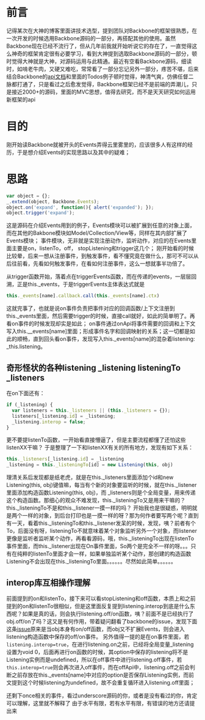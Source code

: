 # 前言
记得某次在大神的博客里面讲技术选型，提到团队对Backbone的框架很熟悉，在一次开发的时候选用Backbone源码的一部分，再搭配其他的使用。虽然Backbone现在已经不流行了，但从几年前我就开始听说它的存在了，一直觉得这么神奇的框架肯定很有必要学习，看到大神提到选取Backbone源码的一部分，顿时觉得大神就是大神，对源码运用与此精通。最近有空看Backbone源码，细读时，如啃老牛肉，又硬又难吃，常常看了一部分忘记另外一部分，疼苦不堪，后来结合Backbone的[api文档](http://www.css88.com/doc/backbone/)和里面的Todos例子顿时觉得，神清气爽，仿佛任督二脉都打通了，只是看过之后愈发觉得，Backbone框架已经不是前端的弄潮儿，只是接近2000+的源码，里面的MVC思想，值得去研究，而不是天天研究如何运用新框架的api

# 目的
刚开始读Backbone就被开头的Events弄得云里雾里的，应该很多人有这样的经历，于是想介绍Events的实现思路以及其中的疑难；

# 思路
```javascript
var object = {};
_.extend(object, Backbone.Events);
object.on('expand', function(){ alert('expanded'); });
object.trigger('expand');
```
这是源码在介绍Events用到的例子，Events模块可以被扩展到任意的对象上面，而在其他的Bakbone模块如Model/Collection/View等，同样在其内部扩展了Events模块；
事件模块，无非就是实现注册动作，监听动作，对应的在Events里面主要是on，listenTo，off， stopListening和trigger这几个；
刚开始看的时候比较晕，后来一想从注册事件，到触发事件，看不懂究竟在做什么，那可不可以从后往前看，先看如何触发事件，在看如何注册事件，这么一想就事半功倍了。

从trigger函数开始，落着点在triggerEvents函数，而在传递的events，一层层回溯，正是this._events，于是triggerEvents主体表达式就是
```javascript
this._events[name].callback.call(this._events[name].ctx)
```
这就完事了，也就是说on事件负责把事件对应的回调函数/上下文注册到this._events里面，然后需要trigger的时候，直接call就好，如此的简单明了。再看on事件的时候发现却实是如此；
on事件通过onApi将事件需要的回调和上下文写入this.__events[name]里面；形成事件名字和回调映射的关系；这一切都是如此的顺畅，直到回头看on事件，发现写入this._events[name]的混杂着listening: _this.listening。

## 奇形怪状的各种listening _listening listeningTo _listeners
在on下面还有：
```javascript
if (_listening) {
  var listeners = this._listeners || (this._listeners = {});
  listeners[_listening.id] = _listening;
  _listening.interop = false;
}
```
更不要提listenTo函数，一开始看直接懵逼了，但是主要流程都懂了还怕这些listenXX干嘛？
于是整理了一下和listenXX有关的所有地方，发现有如下关系：
```javascript
this._listeners[_listening.id] = _listening
_listening = this._listeningTo[id] = new Listening(this, obj)
```
理清关系后发现都是纸老虎，就是在this._listeners里面添加个id和new Listening(this, obj)键值嘛，每当有个新的对象要监听的时候，就在this._listener里面添加构造函数Listening(this, obj)，而 _listeners则是个全局变量，用来传递这个构造函数。那细心的观众不难发现，this._listeningTo又是用来干嘛的？this._listeningTo不是和this._listener一摸一样的吗？
开始我也是很疑惑，明明就是两个一样的对象，到后台打印也是一摸一样的呀？那为何作者要写两个呢？直到有一天，看着this._listeningTo和this._listener发呆的时候，发现，咦？前者有个To，后面没有呀，listeningTo不就意味着某个对象监听另外一个对象，而listener更像是监听者监听某个动作，再看看源码，哦，this._listeningTo出现在listenTo事件里面，而this._listener出现在On事件里面，So两个是完全不一样的呀。。。只有在纯粹的listenTo里面才会一样，如果单独监听某个动作，那创建的构造函数Listening不会出现在this._listeningTo里面。。。。。。尽然如此简单。。。。。。

## interop库互相操作理解
前面提到的on和listenTo，接下来可以看stopListening和off函数，本质上和之前提到的on和listenTo很相似，但是这里面反复提到listening.interop到底是什么东西呢？如果是真的话，则会执行listening.off/on函数，咦？前面不是已经执行了obj.off/on了吗？这又是有何作用，带着疑问翻看了backbone的issue，发现下面这条[issue](https://github.com/jashkenas/backbone/issues/3611)原来是当obj本身有on/off函数，而obj又不扩展Events，则会进入listening构造函数中保存的off/on事件。
另外值得一提的是在on事件里面，若`listening.interop=true`，在进行listening.on之前，已经将全局变量_listening设置为void 0，后面再进行on函数的时候，其option中保存的listening将不是Listening实例而是undefined，所以在off事件中进行listening.off事件，若`this.interop=true`则会再次进入off事件，而在offApi中，listening.off之前会判断之前存放在this._events[name]中对应的option是否保存Listening实例，而前文提到这个时候listening为undefined，故不会重复循环进入listening.off里面；

还剩下once相关的事件，看过underscore源码的你，或者是没有看过的你，肯定可以理解，这里就不解释了
由于水平有限，若有水平有限，有错误的地方还请提出来